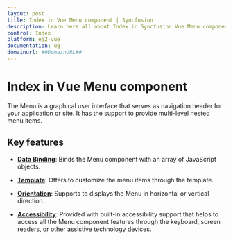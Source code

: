 ```yaml
---
layout: post
title: Index in Vue Menu component | Syncfusion
description: Learn here all about Index in Syncfusion Vue Menu component of Syncfusion Essential JS 2 and more.
control: Index 
platform: ej2-vue
documentation: ug
domainurl: ##DomainURL##
---
```


# Index in Vue Menu component

The Menu is a graphical user interface that serves as navigation header for your application or site. It has the support to provide multi-level nested menu items.

## Key features

* [**Data Binding**](./data-source-binding-and-custom-menu-items#data-binding): Binds the Menu component with an array of JavaScript objects.

* [**Template**](./data-source-binding-and-custom-menu-items#html-element): Offers to customize the menu items through the template.

* [**Orientation**](./how-to/change-orientation): Supports to displays the Menu in horizontal or vertical direction.

* [**Accessibility**](./accessibility): Provided with built-in accessibility support that helps to access all the Menu component features through the keyboard, screen readers, or other assistive technology devices.